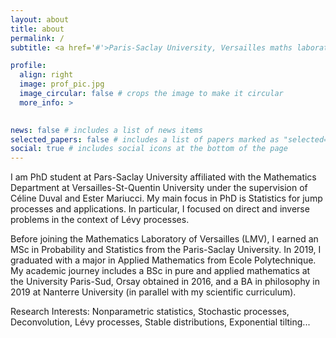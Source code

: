 ```yaml
---
layout: about
title: about
permalink: /
subtitle: <a href='#'>Paris-Saclay University, Versailles maths laboratory (LMV)</a>.

profile:
  align: right
  image: prof_pic.jpg
  image_circular: false # crops the image to make it circular
  more_info: >
  

news: false # includes a list of news items
selected_papers: false # includes a list of papers marked as "selected={true}"
social: true # includes social icons at the bottom of the page
---
```


I am PhD student at Pars-Saclay University affiliated with the Mathematics Department at Versailles-St-Quentin University under the supervision of Céline Duval and Ester Mariucci. My main focus in PhD is Statistics for jump processes and applications. In particular, I focused on direct and inverse problems in the context of Lévy processes. 

Before joining the Mathematics Laboratory of Versailles (LMV), I earned an MSc in Probability and Statistics from the Paris-Saclay University. In 2019, I graduated with a major in Applied Mathematics from Ecole Polytechnique. My academic journey includes a BSc in pure and applied mathematics at the University Paris-Sud, Orsay obtained in 2016, and a BA in philosophy in 2019 at Nanterre University (in parallel with my scientific curriculum).

Research Interests: Nonparametric statistics, Stochastic processes, Deconvolution, Lévy processes, Stable distributions, Exponential tilting...


